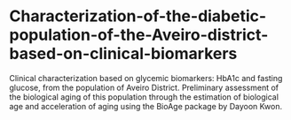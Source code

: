 # Characterization-of-the-diabetic-population-of-the-Aveiro-district-based-on-clinical-biomarkers
Clinical characterization based on glycemic biomarkers: HbA1c and fasting glucose, from the population of Aveiro District. Preliminary assessment of the biological aging of this population through the estimation of biological age and acceleration of aging using the BioAge package by Dayoon Kwon.
